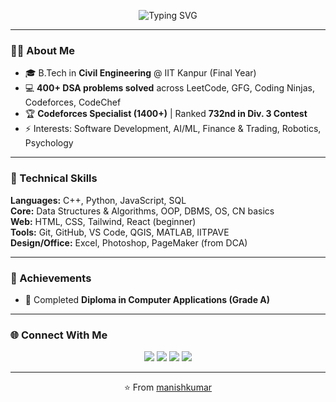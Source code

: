 <!-- Banner -->
<p align="center">
  <img src="https://readme-typing-svg.herokuapp.com?font=Fira+Code&size=28&duration=3000&pause=1000&color=0db6d7&center=true&vCenter=true&width=600&lines=Hi%2C+I'm+Manish+Kumar;Problem+Solver+%7C+Tech+Enthusiast" alt="Typing SVG" />
</p>

---

### 👨‍💻 About Me
- 🎓 B.Tech in **Civil Engineering** @ IIT Kanpur (Final Year)  
- 💻 **400+ DSA problems solved** across LeetCode, GFG, Coding Ninjas, Codeforces, CodeChef  
- 🏆 **Codeforces Specialist (1400+)** | Ranked **732nd in Div. 3 Contest**  
- ⚡ Interests: Software Development, AI/ML, Finance & Trading, Robotics, Psychology

---

### 🚀 Technical Skills
**Languages:** C++, Python, JavaScript, SQL  
**Core:** Data Structures & Algorithms, OOP, DBMS, OS, CN basics  
**Web:** HTML, CSS, Tailwind, React (beginner)  
**Tools:** Git, GitHub, VS Code, QGIS, MATLAB, IITPAVE  
**Design/Office:** Excel, Photoshop, PageMaker (from DCA) 

---

### 🏅 Achievements
- 📜 Completed **Diploma in Computer Applications (Grade A)**  
---

### 🌐 Connect With Me
<p align="center">
  <a href="https://tinyurl.com/3thx7azz"><img src="https://img.shields.io/badge/LinkedIn-0077B5?style=for-the-badge&logo=linkedin&logoColor=white"/></a>
  <a href="mailto:<manish10524@gmail.com>"><img src="https://img.shields.io/badge/Email-D14836?style=for-the-badge&logo=gmail&logoColor=white"/></a>
  <a href="https://leetcode.com/<your-leetcode-username>/"><img src="https://img.shields.io/badge/LeetCode-FFA116?style=for-the-badge&logo=leetcode&logoColor=white"/></a>
  <a href="https://codeforces.com/profile/<your-codeforces-username>"><img src="https://img.shields.io/badge/Codeforces-1F8ACB?style=for-the-badge&logo=codeforces&logoColor=white"/></a>
</p>

---

<p align="center">⭐️ From <a href="https://github.com/kumarmanish2003">manishkumar</a></p>
